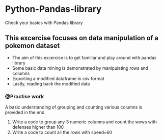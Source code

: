 # Python-Pandas-library
Check your basics with Pandas library

## This excercise focuses on data manipulation of a pokemon dataset

- The aim of this excercise is to get familiar and play around with pandas library
- Some basic data mining is demonstrated by manipulating rows and columns
- Exporting a modified dataframe in csv format
- Lastly, reading back the modified data

### @Practise work
A basic understanding of grouping and counting various columns is provided in the end.

1. Write a code to group any 3 numeric columns and count the wows with defenses higher than 100
2. Write a code to count all the rows with speed=60
